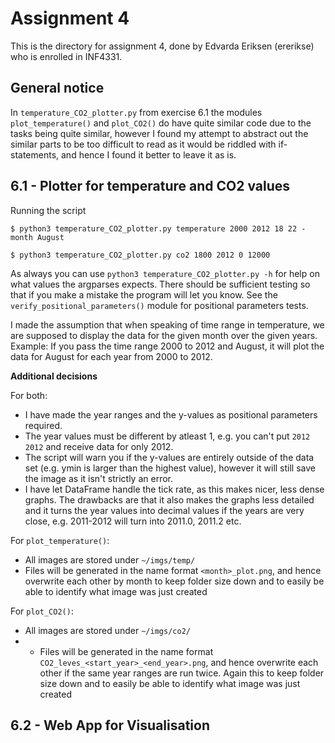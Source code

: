# Assignment 4
This is the directory for assignment 4, done by Edvarda Eriksen (ererikse) who is enrolled in INF4331.

## General notice
In `temperature_CO2_plotter.py` from exercise 6.1 the modules `plot_temperature()` and `plot_CO2()` do have quite
similar code due to the tasks being quite similar, however I found my attempt to abstract out the similar parts to be
too difficult to read as it would be riddled with if-statements, and hence I found it better to leave it as is. 
## 6.1 - Plotter for temperature and CO2 values
Running the script
```
$ python3 temperature_CO2_plotter.py temperature 2000 2012 18 22 -month August

$ python3 temperature_CO2_plotter.py co2 1800 2012 0 12000
``` 
As always you can use `python3 temperature_CO2_plotter.py -h` for help on what values the argparses expects. There
should be sufficient testing so that if you make a mistake the program will let you know. See the 
`verify_positional_parameters()` module for positional parameters tests.


I made the assumption that when speaking of time range in temperature, we are supposed to display the data for the 
given month over the given years. Example: If you pass the time range 2000 to 2012 and August, it will plot the data for
 August for each year from 2000 to 2012.

**Additional decisions**

For both:
* I have made the year ranges and the y-values as positional parameters required.
* The year values must be different by atleast 1, e.g. you can't put `2012 2012` and receive data for only 2012.
* The script will warn you if the y-values are entirely outside of the data set (e.g. ymin is larger than the highest 
value), however it will still save the image as it isn't strictly an error.
* I have let DataFrame handle the tick rate, as this makes nicer, less dense graphs. The drawbacks are that it also 
makes the graphs less detailed and it turns the year values into decimal values if the years are very close, e.g. 
2011-2012 will turn into 2011.0, 2011.2 etc.


For `plot_temperature()`:
* All images are stored under `~/imgs/temp/`
* Files will be generated in the name format `<month>_plot.png`, and hence overwrite each other by month to keep folder
 size down and to easily be able to identify what image was just created


For `plot_CO2()`:
* All images are stored under `~/imgs/co2/`
* * Files will be generated in the name format `CO2_leves_<start_year>_<end_year>.png`, and hence overwrite each other 
if the same year ranges are run twice. Again this to keep folder size down and to easily be able to identify what image
 was just created


## 6.2 - Web App for Visualisation